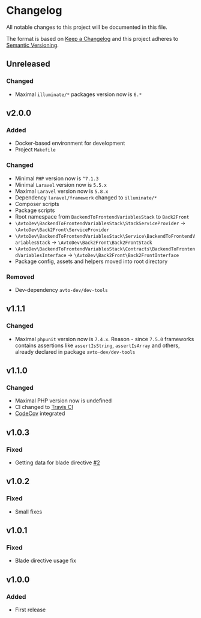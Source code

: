 # Changelog

All notable changes to this project will be documented in this file.

The format is based on [Keep a Changelog][keepachangelog] and this project adheres to [Semantic Versioning][semver].

## Unreleased

### Changed

- Maximal `illuminate/*` packages version now is `6.*`

## v2.0.0

### Added

- Docker-based environment for development
- Project `Makefile`

### Changed

- Minimal `PHP` version now is `^7.1.3`
- Minimal `Laravel` version now is `5.5.x`
- Maximal `Laravel` version now is `5.8.x`
- Dependency `laravel/framework` changed to `illuminate/*`
- Composer scripts
- Package scripts
- Root namespace from `BackendToFrontendVariablesStack` to `Back2Front`
- `\AvtoDev\BackendToFrontendVariablesStack\StackServiceProvider` &rarr; `\AvtoDev\Back2Front\ServiceProvider`
- `\AvtoDev\BackendToFrontendVariablesStack\Service\BackendToFrontendVariablesStack` &rarr; `\AvtoDev\Back2Front\Back2FrontStack`
- `\AvtoDev\BackendToFrontendVariablesStack\Contracts\BackendToFrontendVariablesInterface` &rarr; `\AvtoDev\Back2Front\Back2FrontInterface`
- Package config, assets and helpers moved into root directory

### Removed

- Dev-dependency `avto-dev/dev-tools`

## v1.1.1

### Changed

- Maximal `phpunit` version now is `7.4.x`. Reason - since `7.5.0` frameworks contains assertions like `assertIsString`, `assertIsArray` and others, already declared in package `avto-dev/dev-tools`

## v1.1.0

### Changed

- Maximal PHP version now is undefined
- CI changed to [Travis CI][travis]
- [CodeCov][codecov] integrated

[travis]:https://travis-ci.org/
[codecov]:https://codecov.io/

## v1.0.3

### Fixed

- Getting data for blade directive [#2]

[#2]:https://github.com/avto-dev/back2front-laravel/issues/2

## v1.0.2

### Fixed

- Small fixes

## v1.0.1

### Fixed

- Blade directive usage fix

## v1.0.0

### Added

- First release

[keepachangelog]:https://keepachangelog.com/en/1.0.0/
[semver]:https://semver.org/spec/v2.0.0.html
